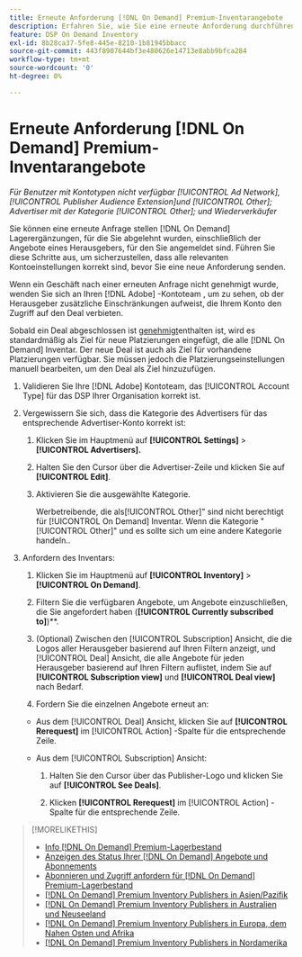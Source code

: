 ```yaml
---
title: Erneute Anforderung [!DNL On Demand] Premium-Inventarangebote
description: Erfahren Sie, wie Sie eine erneute Anforderung durchführen [!DNL On Demand] Angebote, die zuvor abgelehnt wurden.
feature: DSP On Demand Inventory
exl-id: 8b28ca37-5fe8-445e-8210-1b81945bbacc
source-git-commit: 443f8907644bf3e480626e14713e8abb9bfca284
workflow-type: tm+mt
source-wordcount: '0'
ht-degree: 0%

---
```


# Erneute Anforderung [!DNL On Demand] Premium-Inventarangebote

*Für Benutzer mit Kontotypen nicht verfügbar [!UICONTROL Ad Network], [!UICONTROL Publisher Audience Extension]und [!UICONTROL Other]; Advertiser mit der Kategorie [!UICONTROL Other]; und Wiederverkäufer*

Sie können eine erneute Anfrage stellen [!DNL On Demand] Lagerergänzungen, für die Sie abgelehnt wurden, einschließlich der Angebote eines Herausgebers, für den Sie angemeldet sind. Führen Sie diese Schritte aus, um sicherzustellen, dass alle relevanten Kontoeinstellungen korrekt sind, bevor Sie eine neue Anforderung senden.

Wenn ein Geschäft nach einer erneuten Anfrage nicht genehmigt wurde, wenden Sie sich an Ihren [!DNL Adobe] -Kontoteam , um zu sehen, ob der Herausgeber zusätzliche Einschränkungen aufweist, die Ihrem Konto den Zugriff auf den Deal verbieten.

Sobald ein Deal abgeschlossen ist [genehmigt](/help/dsp/inventory/on-demand-inventory-view-status.md)enthalten ist, wird es standardmäßig als Ziel für neue Platzierungen eingefügt, die alle [!DNL On Demand] Inventar. Der neue Deal ist auch als Ziel für vorhandene Platzierungen verfügbar. Sie müssen jedoch die Platzierungseinstellungen manuell bearbeiten, um den Deal als Ziel hinzuzufügen.

1. Validieren Sie Ihre [!DNL Adobe] Kontoteam, das [!UICONTROL Account Type] für das DSP Ihrer Organisation korrekt ist.

1. Vergewissern Sie sich, dass die Kategorie des Advertisers für das entsprechende Advertiser-Konto korrekt ist:

   1. Klicken Sie im Hauptmenü auf **[!UICONTROL Settings]** > **[!UICONTROL Advertisers].**

   1. Halten Sie den Cursor über die Advertiser-Zeile und klicken Sie auf **[!UICONTROL Edit]**.

   1. Aktivieren Sie die ausgewählte Kategorie.

      Werbetreibende, die als[!UICONTROL Other]&quot; sind nicht berechtigt für [!UICONTROL On Demand] Inventar. Wenn die Kategorie &quot;[!UICONTROL Other]&quot; und es sollte sich um eine andere Kategorie handeln.<!-- [category](/help/dsp/admin/advertiser-settings.md) -->.

1. Anfordern des Inventars:

   1. Klicken Sie im Hauptmenü auf **[!UICONTROL Inventory]** > **[!UICONTROL On Demand]**.

   1. Filtern Sie die verfügbaren Angebote, um Angebote einzuschließen, die Sie angefordert haben (**[!UICONTROL Currently subscribed to]**)**.

   1. (Optional) Zwischen den [!UICONTROL Subscription] Ansicht, die die Logos aller Herausgeber basierend auf Ihren Filtern anzeigt, und [!UICONTROL Deal] Ansicht, die alle Angebote für jeden Herausgeber basierend auf Ihren Filtern auflistet, indem Sie auf **[!UICONTROL Subscription view]** und **[!UICONTROL Deal view]** nach Bedarf.

   1. Fordern Sie die einzelnen Angebote erneut an:
   * Aus dem [!UICONTROL Deal] Ansicht, klicken Sie auf **[!UICONTROL Rerequest]** im [!UICONTROL Action] -Spalte für die entsprechende Zeile.

   * Aus dem [!UICONTROL Subscription] Ansicht:

      1. Halten Sie den Cursor über das Publisher-Logo und klicken Sie auf **[!UICONTROL See Deals]**.

      1. Klicken **[!UICONTROL Rerequest]** im [!UICONTROL Action] -Spalte für die entsprechende Zeile.


>[!MORELIKETHIS]
>
>* [Info [!DNL On Demand] Premium-Lagerbestand](on-demand-inventory-about.md)
>* [Anzeigen des Status Ihrer [!DNL On Demand] Angebote und Abonnements](on-demand-inventory-view-status.md)
>* [Abonnieren und Zugriff anfordern für [!DNL On Demand] Premium-Lagerbestand](on-demand-inventory-subscribe.md)
>* [[!DNL On Demand] Premium Inventory Publishers in Asien/Pazifik](on-demand-inventory-publishers-apac.md)
>* [[!DNL On Demand] Premium Inventory Publishers in Australien und Neuseeland](on-demand-inventory-publishers-anz.md)
>* [[!DNL On Demand] Premium Inventory Publishers in Europa, dem Nahen Osten und Afrika](on-demand-inventory-publishers-emea.md)
>* [[!DNL On Demand] Premium Inventory Publishers in Nordamerika](on-demand-inventory-publishers-na.md)

